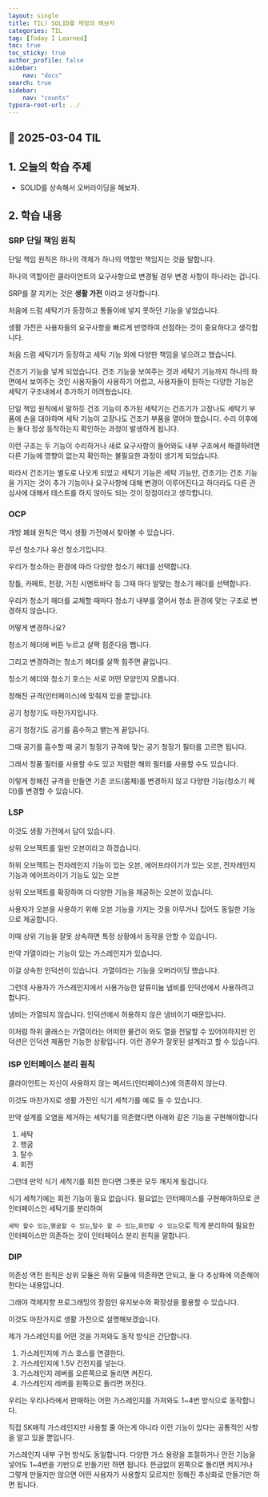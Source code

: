 ```yaml
---
layout: single
title: TIL) SOLID를 재정의 해보자
categories: TIL
tag: [Today I Learned]
toc: true
toc_sticky: true
author_profile: false
sidebar:
    nav: "docs"
search: true
sidebar:
    nav: "counts"
typora-root-url: ../
---
```


## 📌 2025-03-04 TIL

## 1. 오늘의 학습 주제
- SOLID를 상속해서 오버라이딩을 해보자.

## 2. 학습 내용

### SRP 단일 책임 원칙

단일 책임 원칙은 하나의 객체가 하나의 역할만 책임지는 것을 말합니다.

하나의 역할이란 클라이언트의 요구사항으로 변경될 경우 변경 사항이 하나라는 겁니다.

SRP를 잘 지키는 것은 **생활 가전** 이라고 생각합니다.

처음에 드럼 세탁기가 등장하고 통돌이에 넣지 못하던 기능을 넣었습니다.

생활 가전은 사용자들의 요구사항을 빠르게 반영하여 선점하는 것이 중요하다고 생각합니다.

처음 드럼 세탁기가 등장하고 세탁 기능 외에 다양한 책임을 넣으려고 했습니다.

건조기 기능을 넣게 되었습니다. 건조 기능을 보여주는 것과 세탁기 기능까지 하나의 화면에서 보여주는 것인 사용자들이 사용하기 어렵고, 사용자들이 원하는 다양한 기능은 세탁기 구조내에서 추가하기 어려웠습니다.

단일 책임 원칙에서 말하듯 건조 기능이 추가된 세탁기는 건조기가 고장나도 세탁기 부품에 손을 대야하며 세탁 기능이 고장나도 건조기 부품을 열어야 했습니다. 수리 이후에는 둘다 정상 동작하는지 확인하는 과정이 발생하게 됩니다.

이런 구조는 두 기능이 수리하거나 새로 요구사항이 들어와도 내부 구조에서 해결하려면 다른 기능에 영향이 없는지 확인하는 불필요한 과정이 생기게 되었습니다.

따라서 건조기는 별도로 나오게 되었고 세탁기 기능은 세탁 기능만, 건조기는 건조 기능을 가지는 것이 추가 기능이나 요구사항에 대해 변경이 이루어진다고 하더라도 다른 관심사에 대해서 테스트를 하지 않아도 되는 것이 장점이라고 생각합니다.

### OCP

개방 폐쇄 원칙은 역시 생활 가전에서 찾아볼 수 있습니다.

무선 청소기나 유선 청소기입니다.

우리가 청소하는 환경에 따라 다양한 청소기 헤더를 선택합니다.

창틀, 카페트, 천장, 거친 시멘트바닥 등 그때 마다 알맞는 청소기 헤더를 선택합니다.

우리가 청소기 헤더를 교체할 때마다 청소기 내부를 열어서 청소 환경에 맞는 구조로 변경하지 않습니다.

어떻게 변경하나요?

청소기 헤더에 버튼 누르고 살짝 힘준다음 뺍니다.

그리고 변경하려는 청소기 헤더를 살짝 힘주면 끝입니다.

청소기 헤더와 청소기 호스는 서로 어떤 모양인지 모릅니다.

정해진 규격(인터페이스)에 맞춰져 있을 뿐입니다.

공기 청정기도 마찬가지입니다.

공기 청정기도 공기를 흡수하고 뱉는게 끝입니다.

그때 공기를 흡수할 때 공기 청정기 규격에 맞는 공기 청정기 필터를 고르면 됩니다.

그래서 정품 필터를 사용할 수도 있고 저렴한 해외 필터를 사용할 수도 있습니다.

이렇게 정해진 규격을 만들면 기존 코드(몸체)를 변경하지 않고 다양한 기능(청소기 헤더)를 변경할 수 있습니다.

### LSP

이것도 생활 가전에서 답이 있습니다.

상위 오브젝트를 일반 오븐이라고 하겠습니다.

하위 오브젝트는 전자레인지 기능이 있는 오븐, 에어프라이기가 있는 오븐, 전자레인지 기능과 에어프라이기 기능도 있는 오븐

상위 오브젝트를 확장하여 더 다양한 기능을 제공하는 오븐이 있습니다.

사용자가 오븐을 사용하기 위해 오븐 기능을 가지는 것을 아무거나 집어도 동일한 기능으로 제공합니다.

이때 상위 기능을 잘못 상속하면 특정 상황에서 동작을 안할 수 있습니다.

만약 가열이라는 기능이 있는 가스레인지가 있습니다.

이걸 상속한 인덕션이 있습니다. 가열이라는 기능을 오버라이딩 했습니다.

그런데 사용자가 가스레인지에서 사용가능한 알류미늄 냄비를 인덕션에서 사용하려고 합니다.

냄비는 가열되지 않습니다. 인덕션에서 허용하지 않은 냄비이기 때문입니다.

이처럼 하위 클래스는 가열이라는 어떠한 물건이 와도 열을 전달할 수 있어야하지만 인덕션은 인덕션 제품만 가능한 상황입니다. 이런 경우가 잘못된 설계라고 할 수 있습니다.

### ISP 인터페이스 분리 원칙

클라이언트는 자신이 사용하지 않는 메서드(인터페이스)에 의존하지 않는다.

이것도 마찬가지로 생활 가전인 식기 세척기를 예로 들 수 있습니다.

만약 설계를 오염을 제거하는 세탁기를 의존했다면 아래와 같은 기능을 구현해야합니다

1. 세탁
2. 행굼
3. 탈수
4. 회전

그런데 만약 식기 세척기를 회전 한다면 그릇은 모두 깨지게 될겁니다.

식기 세척기에는 회전 기능이 필요 없습니다. 필요없는 인터페이스를 구현해야하므로 큰 인터페이스인 세탁기를 분리하여

`세탁 할수 있는`,`행굼할 수 있는`,`탈수 할 수 있는`,`회전할 수 있는`으로 작게 분리하여 필요한 인터페이스만 의존하는 것이 인터페이스 분리 원칙을 말합니다.

### DIP

의존성 역전 원칙은 상위 모듈은 하위 모듈에 의존하면 안되고, 둘 다 추상화에 의존해야 한다는 내용입니다.

그래야 객체지향 프로그래밍의 장점인 유지보수와 확장성을 활용할 수 있습니다.

이것도 마찬가지로 생활 가전으로 설명해보겠습니다.

제가 가스레인지를 어떤 것을 가져와도 동작 방식은 간단합니다.

1. 가스레인지에 가스 호스를 연결한다.
2. 가스레인지에 1.5V 건전지를 넣는다.
3. 가스레인지 레버를 오른쪽으로 돌리면 켜진다.
4. 가스레인지 레버를 왼쪽으로 돌리면 꺼진다.

우리는 우리나라에서 판매하는 어떤 가스레인지를 가져와도 1~4번 방식으로 동작합니다.

직접 SK매직 가스레인지만 사용할 줄 아는게 아니라 이런 기능이 있다는 공통적인 사항을 알고 있을 뿐입니다.

가스레인지 내부 구현 방식도 동일합니다. 다양한 가스 용량을 조절하거나 안전 기능을 넣어도 1~4번을 기반으로 만들기만 하면 됩니다. 뜬금없이 왼쪽으로 돌리면 켜지거나 그렇게 만들지만 않으면 어떤 사용자가 사용할지 모르지만 정해진 추상화로 만들기만 하면 됩니다.
